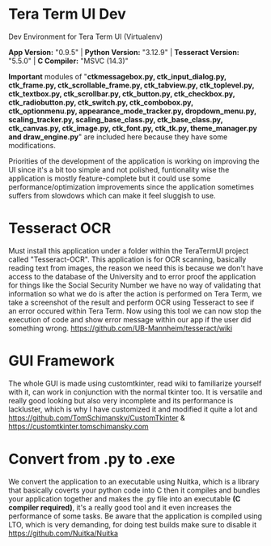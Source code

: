 # Tera Term UI Dev
Dev Environment for Tera Term UI (Virtualenv)

**App Version:** "0.9.5" | **Python Version:** "3.12.9" | **Tesseract Version:** "5.5.0" | **C Compiler:** "MSVC (14.3)"

**Important** modules of "**ctkmessagebox.py, ctk_input_dialog.py, ctk_frame.py, ctk_scrollable_frame.py, ctk_tabview.py, ctk_toplevel.py,
ctk_textbox.py, ctk_scrollbar.py, ctk_button.py, ctk_checkbox.py, ctk_radiobutton.py, ctk_switch.py, ctk_combobox.py, ctk_optionmenu.py, 
appearance_mode_tracker.py, dropdown_menu.py, scaling_tracker.py, scaling_base_class.py, ctk_base_class.py, ctk_canvas.py, 
ctk_image.py, ctk_font.py, ctk_tk.py, theme_manager.py and draw_engine.py**" 
are included here because they have some modifications.

Priorities of the development of the application is working on improving the UI since it's a bit too simple and not polished,
funtionality wise the application is mostly feature-complete but it could use some performance/optimization improvements since
the application sometimes suffers from slowdows which can make it feel sluggish to use.

# Tesseract OCR
Must install this application under a folder within the TeraTermUI project called "Tesseract-OCR".
This application is for OCR scanning, basically reading text from images, the reason we need this is
because we don't have access to the database of the University and to error proof the application for things like
the Social Security Number we have no way of validating that information so what we do is after the action is performed on Tera Term,
we take a screenshot of the result and perform OCR using Tesseract to see if an error occured within Tera Term. 
Now using this tool we can now stop the execution of code and show error message within our app if the user did something wrong. 
https://github.com/UB-Mannheim/tesseract/wiki

# GUI Framework
The whole GUI is made using customtkinter, read wiki to familiarize yourself with it, can work in conjunction with the normal tkinter too.
It is versatile and really good looking but also very incomplete and its performance is lackluster, which is why I have customized it and modified it quite a lot and
https://github.com/TomSchimansky/CustomTkinter & https://customtkinter.tomschimansky.com
      
# Convert from .py to .exe
We convert the application to an executable using Nuitka, which is a library that basically coverts your python code into C then it compiles and bundles your application together
and makes the .py file into an executable **(C compiler required)**, it's a really good tool and it even increases the performance of some tasks. Be aware that the application is compiled using LTO, 
which is very demanding, for doing test builds make sure to disable it https://github.com/Nuitka/Nuitka 
